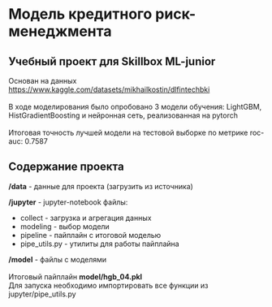 # Модель кредитного риск-менеджмента
## Учебный проект для Skillbox ML-junior

Основан на данных https://www.kaggle.com/datasets/mikhailkostin/dlfintechbki<br>
<br>
В ходе моделирования было опробовано 3 модели обучения: LightGBM, HistGradientBoosting и нейронная сеть, реализованная на pytorch<br>
<br>
Итоговая точность лучшей модели на тестовой выборке по метрике roc-auc:
0.7587

## Содержание проекта
**/data** - данные для проекта (загрузить из источника)

**/jupyter** - jupyter-notebook файлы:
* collect - загрузка и агрегация данных
* modeling - выбор модели
* pipeline - пайплайн с итоговой моделью
* pipe_utils.py - утилиты для работы пайплайна

**/model** - файлы с моделями
<br><br>
Итоговый пайплайн **model/hgb_04.pkl**<br>
Для запуска необходимо импортировать все функции из jupyter/pipe_utils.py
